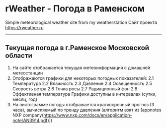 **rWeather** - Погода в Раменском
========================================================
Simple meteorological weather site from my weatherstation
Сайт проекта <https://rweather.ru>
***
Текущая погода в г.Раменское Московской области
-------------------------------------------------------
  1. На сайте отображается текущая метеоинформация с домашней метеостанции
  2. Отображаются графики для некоторых погодных показателей:
    2.1 Температура
    2.2 Влажность
    2.3 Давление
    2.4 Освещенность
    2.5 Скорость ветра
    2.6 Точка росы
    2.7 Радиационный фон
    2.8 Эффективная температура
   Графики доступны в интервалах (сутки, месяц, год)
  3. На пиктограмме погоды отображается краткосрочный прогноз (3 часа),
вычисляемый по тренду давления (алгоритм взят из [appnotes NXP company(https://www.nxp.com/docs/en/application-note/AN3914.pdf)])
